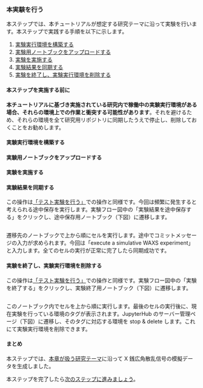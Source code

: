 ### 本実験を行う

本ステップでは、本チュートリアルが想定する研究テーマに沿って実験を行います。本ステップで実践する手順を以下に示します。

1. [実験実行環境を構築する](#実験実行環境を構築する)
2. [実験用ノートブックをアップロードする](#実験用ノートブックをアップロードする)
3. [実験を実施する](#実験を実施する)
4. [実験結果を同期する](#実験結果を同期する)
5. [実験を終了し、実験実行環境を削除する](#実験を終了し、実験実行環境を削除する)

#### 本ステップを実施する前に

**本チュートリアルに基づき実施されている研究内で稼働中の実験実行環境がある場合、それらの環境上での作業と衝突する可能性があります**。それを避けるため、それらの環境を全て研究用リポジトリに同期したうえで停止し、削除しておくことをお勧めします。

#### 実験実行環境を構築する

#### 実験用ノートブックをアップロードする

#### 実験を実施する

#### 実験結果を同期する

この操作は[「テスト実験を行う」](./carry_out_test_experiment.md)での操作と同様です。今回は頻繁に発生すると考えられる途中保存を実行します。実験フロー図中の「実験結果を途中保存する」をクリックし、途中保存用ノートブック（下図）に遷移します。

![]()

遷移先のノートブックで上から順にセルを実行します。途中でコミットメッセージの入力が求められます。今回は「execute a simulative WAXS experiment」と入力します。全てのセルの実行が正常に完了したら同期成功です。

#### 実験を終了し、実験実行環境を削除する

この操作は[「テスト実験を行う」](./carry_out_test_experiment.md)での操作と同様です。実験フロー図中の「実験を終了する」をクリックし、実験終了用ノートブック（下図）に遷移します。

![]()

このノートブック内でセルを上から順に実行します。最後のセルの実行後に、現在実験を行っている環境のタグが表示されます。JupyterHub のサーバー管理ページ（下図）に遷移し、そのタグに対応する環境を stop & delete します。これにて実験実行環境を削除できます。

#### まとめ

本ステップでは、[本章が扱う研究テーマ](./top.md#本章が扱う研究テーマ)に沿って X 銭広角散乱信号の模擬データを生成しました。

本ステップを完了したら[次のステップに進みましょう](./validate_metadata.md)。
